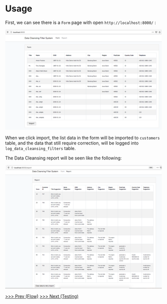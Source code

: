 Usage
=====

First, we can see there is a `Form` page with open `http://localhost:8000/` :

![Form Page](/docs/image/form-page.png)

When we click import, the list data in the form will be imported to `customers` table, and the data that still require correction, will be logged into `log_data_cleansing_filters` table.

The Data Cleansing report will be seen like the following:

![Report Page](/docs/image/report-page.png)

[>>> Prev (Flow)](/docs/flow.md)
[>>> Next (Testing)](/docs/testing.md)